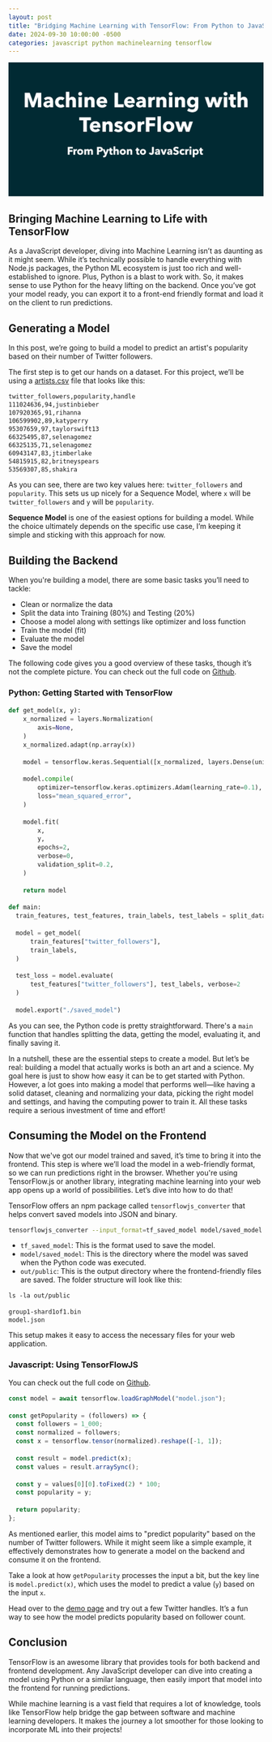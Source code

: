 ```yaml
---
layout: post
title: "Bridging Machine Learning with TensorFlow: From Python to JavaScript"
date: 2024-09-30 10:00:00 -0500
categories: javascript python machinelearning tensorflow
---
```


![Bringing Machine Learning to Life with TensorFlow](/assets/tensorflow-python-javascript/banner.png)

## Bringing Machine Learning to Life with TensorFlow

As a JavaScript developer, diving into Machine Learning isn’t as daunting as it might seem. While it’s technically possible to handle everything with Node.js packages, the Python ML ecosystem is just too rich and well-established to ignore. Plus, Python is a blast to work with. So, it makes sense to use Python for the heavy lifting on the backend. Once you’ve got your model ready, you can export it to a front-end friendly format and load it on the client to run predictions.

## Generating a Model

In this post, we’re going to build a model to predict an artist's popularity based on their number of Twitter followers.

The first step is to get our hands on a dataset. For this project, we’ll be using a [artists.csv](https://demo.garciadiazjaime.com/tensorflow-load-model/artists.csv) file that looks like this:

```csv
twitter_followers,popularity,handle
111024636,94,justinbieber
107920365,91,rihanna
106599902,89,katyperry
95307659,97,taylorswift13
66325495,87,selenagomez
66325135,71,selenagomez
60943147,83,jtimberlake
54815915,82,britneyspears
53569307,85,shakira
```

As you can see, there are two key values here: `twitter_followers` and `popularity`. This sets us up nicely for a Sequence Model, where `x` will be `twitter_followers` and `y` will be `popularity`.

**Sequence Model** is one of the easiest options for building a model. While the choice ultimately depends on the specific use case, I’m keeping it simple and sticking with this approach for now.

## Building the Backend

When you're building a model, there are some basic tasks you’ll need to tackle:

- Clean or normalize the data
- Split the data into Training (80%) and Testing (20%)
- Choose a model along with settings like optimizer and loss function
- Train the model (fit)
- Evaluate the model
- Save the model

The following code gives you a good overview of these tasks, though it’s not the complete picture. You can check out the full code on [Github](https://github.com/garciadiazjaime/django-models/blob/main/event/management/commands/artist_popularity_model.py#L111).

### Python: Getting Started with TensorFlow

```python
def get_model(x, y):
    x_normalized = layers.Normalization(
        axis=None,
    )
    x_normalized.adapt(np.array(x))

    model = tensorflow.keras.Sequential([x_normalized, layers.Dense(units=1)])

    model.compile(
        optimizer=tensorflow.keras.optimizers.Adam(learning_rate=0.1),
        loss="mean_squared_error",
    )

    model.fit(
        x,
        y,
        epochs=2,
        verbose=0,
        validation_split=0.2,
    )

    return model

def main:
  train_features, test_features, train_labels, test_labels = split_data(dataset)

  model = get_model(
      train_features["twitter_followers"],
      train_labels,
  )

  test_loss = model.evaluate(
      test_features["twitter_followers"], test_labels, verbose=2
  )

  model.export("./saved_model")
```

As you can see, the Python code is pretty straightforward. There's a `main` function that handles splitting the data, getting the model, evaluating it, and finally saving it.

In a nutshell, these are the essential steps to create a model. But let’s be real: building a model that actually works is both an art and a science. My goal here is just to show how easy it can be to get started with Python. However, a lot goes into making a model that performs well—like having a solid dataset, cleaning and normalizing your data, picking the right model and settings, and having the computing power to train it. All these tasks require a serious investment of time and effort!

## Consuming the Model on the Frontend

Now that we've got our model trained and saved, it’s time to bring it into the frontend. This step is where we’ll load the model in a web-friendly format, so we can run predictions right in the browser. Whether you're using TensorFlow.js or another library, integrating machine learning into your web app opens up a world of possibilities. Let’s dive into how to do that!

TensorFlow offers an npm package called `tensorflowjs_converter` that helps convert saved models into JSON and binary.

```sh
tensorflowjs_converter --input_format=tf_saved_model model/saved_model out/public
```

- `tf_saved_model`: This is the format used to save the model.
- `model/saved_model`: This is the directory where the model was saved when the Python code was executed.
- `out/public`: This is the output directory where the frontend-friendly files are saved. The folder structure will look like this:

```
ls -la out/public

group1-shard1of1.bin
model.json
```

This setup makes it easy to access the necessary files for your web application.

### Javascript: Using TensorFlowJS

You can check out the full code on [Github](https://github.com/garciadiazjaime/demo-reactjs/blob/main/app/tensorflow-load-model/page.tsx).

```javascript
const model = await tensorflow.loadGraphModel("model.json");

const getPopularity = (followers) => {
  const followers = 1_000;
  const normalized = followers;
  const x = tensorflow.tensor(normalized).reshape([-1, 1]);

  const result = model.predict(x);
  const values = result.arraySync();

  const y = values[0][0].toFixed(2) * 100;
  const popularity = y;

  return popularity;
};
```

As mentioned earlier, this model aims to "predict popularity" based on the number of Twitter followers. While it might seem like a simple example, it effectively demonstrates how to generate a model on the backend and consume it on the frontend.

Take a look at how `getPopularity` processes the input a bit, but the key line is `model.predict(x)`, which uses the model to predict a value (`y`) based on the input `x`.

Head over to the [demo page](https://demo.garciadiazjaime.com/tensorflow-load-model) and try out a few Twitter handles. It’s a fun way to see how the model predicts popularity based on follower count.

## Conclusion

TensorFlow is an awesome library that provides tools for both backend and frontend development. Any JavaScript developer can dive into creating a model using Python or a similar language, then easily import that model into the frontend for running predictions.

While machine learning is a vast field that requires a lot of knowledge, tools like TensorFlow help bridge the gap between software and machine learning developers. It makes the journey a lot smoother for those looking to incorporate ML into their projects!
